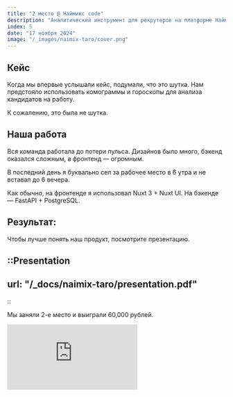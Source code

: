 ```yaml
---
title: "2 место @ Наймикс code"
description: "Аналитический инструмент для рекрутеров на платформе Наймикс."
index: 5
date: "17 ноября 2024"
image: "/_images/naimix-taro/cover.png"
---
```


## Кейс

Когда мы впервые услышали кейс, подумали, что это шутка. Нам предстояло использовать комограммы и гороскопы для анализа кандидатов на работу.

К сожалению, это была не шутка.

## Наша работа

Вся команда работала до потери пульса. Дизайнов было много, бэкенд оказался сложным, а фронтенд — огромным.

В последний день я буквально сел за рабочее место в 6 утра и не вставал до 6 вечера.

Как обычно, на фронтенде я использовал Nuxt 3 + Nuxt UI. На бэкенде — FastAPI + PostgreSQL.

## Результат:

Чтобы лучше понять наш продукт, посмотрите презентацию.

::Presentation
---
url: "/_docs/naimix-taro/presentation.pdf"
---
::

Мы заняли 2-е место и выиграли 60,000 рублей.

<iframe class="w-full" style="aspect-ratio: 16 / 9; border-radius: var(--radius)" src="https://vk.com/video_ext.php?oid=-189043960&id=456239120&hd=2" allow="encrypted-media; fullscreen; picture-in-picture; screen-wake-lock;" frameborder="0" allowfullscreen></iframe>